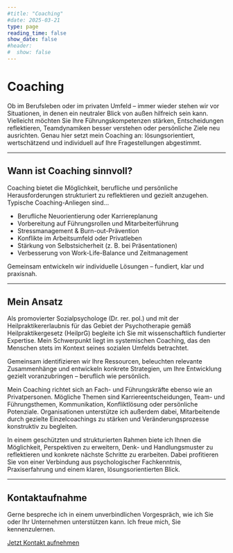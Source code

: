 ```yaml
---
#title: "Coaching"
#date: 2025-03-21
type: page
reading_time: false
show_date: false
#header:
#  show: false
---
```


# Coaching


Ob im Berufsleben oder im privaten Umfeld – immer wieder stehen wir vor Situationen, in denen ein neutraler Blick von außen hilfreich sein kann. Vielleicht möchten Sie Ihre Führungskompetenzen stärken, Entscheidungen reflektieren, Teamdynamiken besser verstehen oder persönliche Ziele neu ausrichten. Genau hier setzt mein Coaching an: lösungsorientiert, wertschätzend und individuell auf Ihre Fragestellungen abgestimmt.

---

## Wann ist Coaching sinnvoll?

Coaching bietet die Möglichkeit, berufliche und persönliche Herausforderungen strukturiert zu reflektieren und gezielt anzugehen.  
Typische Coaching-Anliegen sind...

- Berufliche Neuorientierung oder Karriereplanung
- Vorbereitung auf Führungsrollen und Mitarbeiterführung
- Stressmanagement & Burn-out-Prävention
- Konflikte im Arbeitsumfeld oder Privatleben
- Stärkung von Selbstsicherheit (z. B. bei Präsentationen)
- Verbesserung von Work-Life-Balance und Zeitmanagement

Gemeinsam entwickeln wir individuelle Lösungen – fundiert, klar und praxisnah.

---

## Mein Ansatz

Als promovierter Sozialpsychologe (Dr. rer. pol.) und mit der Heilpraktikererlaubnis für das Gebiet der Psychotherapie gemäß Heilpraktikergesetz (HeilprG) begleite ich Sie mit wissenschaftlich fundierter Expertise. Mein Schwerpunkt liegt im systemischen Coaching, das den Menschen stets im Kontext seines sozialen Umfelds betrachtet.

Gemeinsam identifizieren wir Ihre Ressourcen, beleuchten relevante Zusammenhänge und entwickeln konkrete Strategien, um Ihre Entwicklung gezielt voranzubringen – beruflich wie persönlich.

Mein Coaching richtet sich an Fach- und Führungskräfte ebenso wie an Privatpersonen. Mögliche Themen sind Karriereentscheidungen, Team- und Führungsthemen, Kommunikation, Konfliktlösung oder persönliche Potenziale. Organisationen unterstütze ich außerdem dabei, Mitarbeitende durch gezielte Einzelcoachings zu stärken und Veränderungsprozesse konstruktiv zu begleiten.

In einem geschützten und strukturierten Rahmen biete ich Ihnen die Möglichkeit, Perspektiven zu erweitern, Denk- und Handlungsmuster zu reflektieren und konkrete nächste Schritte zu erarbeiten. Dabei profitieren Sie von einer Verbindung aus psychologischer Fachkenntnis, Praxiserfahrung und einem klaren, lösungsorientierten Blick.

---

## Kontaktaufnahme

Gerne bespreche ich in einem unverbindlichen Vorgespräch, wie ich Sie oder Ihr Unternehmen unterstützen kann. Ich freue mich, Sie kennenzulernen.

<p>
  <a href="mailto:coaching@sebastiansiuda.com" class="btn btn-primary">
    Jetzt Kontakt aufnehmen
  </a>
</p>
